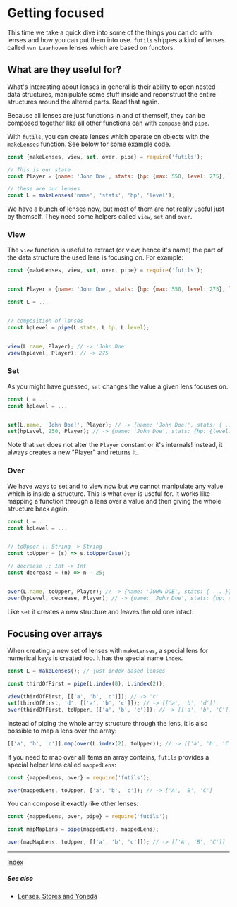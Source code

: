 # Getting focused
This time we take a quick dive into some of the things you can do with lenses and how you can put them into use. `futils` shippes a kind of lenses called `van Laarhoven` lenses which are based on functors.


## What are they useful for?
What's interesting about lenses in general is their ability to open nested data structures, manipulate some stuff inside and reconstruct the entire structures around the altered parts. Read that again.

Because all lenses are just functions in and of themself, they can be composed together like all other functions can with `compose` and `pipe`.

With `futils`, you can create lenses which operate on objects with the `makeLenses` function. See below for some example code.

```javascript
const {makeLenses, view, set, over, pipe} = require('futils');

// This is our state
const Player = {name: 'John Doe', stats: {hp: {max: 550, level: 275}, level: 6}};

// these are our lenses
const L = makeLenses('name', 'stats', 'hp', 'level');
```

We have a bunch of lenses now, but most of them are not really useful just by themself. They need some helpers called `view`, `set` and `over`. 

### View
The `view` function is useful to extract (or view, hence it's name) the part of the data structure the used lens is focusing on. For example:

```javascript
const {makeLenses, view, set, over, pipe} = require('futils');


const Player = {name: 'John Doe', stats: {hp: {max: 550, level: 275}, level: 6}};

const L = ...


// composition of lenses
const hpLevel = pipe(L.stats, L.hp, L.level);


view(L.name, Player); // -> 'John Doe'
view(hpLevel, Player); // -> 275
```

### Set
As you might have guessed, `set` changes the value a given lens focuses on.

```javascript
const L = ...
const hpLevel = ...


set(L.name, 'John Doe!', Player); // -> {name: 'John Doe!', stats: { ... }};
set(hpLevel, 250, Player); // -> {name: 'John Doe', stats: {hp: {level: 250, ...}}};
```

Note that `set` does not alter the `Player` constant or it's internals! instead, it always creates a new "Player" and returns it.


### Over
We have ways to set and to view now but we cannot manipulate any value which is inside a structure. This is what `over` is useful for. It works like mapping a function through a lens over a value and then giving the whole structure back again.

```javascript
const L = ...
const hpLevel = ...


// toUpper :: String -> String
const toUpper = (s) => s.toUpperCase();

// decrease :: Int -> Int
const decrease = (n) => n - 25;


over(L.name, toUpper, Player); // -> {name: 'JOHN DOE', stats: { ... }};
over(hpLevel, decrease, Player); // -> {name: 'John Doe', stats: {hp: {level: 250, ...}}};
```

Like `set` it creates a new structure and leaves the old one intact.


## Focusing over arrays
When creating a new set of lenses with `makeLenses`, a special lens for numerical keys is created too. It has the special name `index`.

```javascript
const L = makeLenses(); // just index based lenses

const thirdOfFirst = pipe(L.index(0), L.index(2));

view(thirdOfFirst, [['a', 'b', 'c']]); // -> 'c'
set(thirdOfFirst, 'd', [['a', 'b', 'c']]); // -> [['a', 'b', 'd']]
over(thirdOfFirst, toUpper, [['a', 'b', 'c']]); // -> [['a', 'b', 'C']]
```

Instead of piping the whole array structure through the lens, it is also possible to map a lens over the array:

```javascript
[['a', 'b', 'c']].map(over(L.index(2), toUpper)); // -> [['a', 'b', 'C']]
```

If you need to map over all items an array contains, `futils` provides a special helper lens called `mappedLens`:

```javascript
const {mappedLens, over} = require('futils');

over(mappedLens, toUpper, ['a', 'b', 'c']); // -> ['A', 'B', 'C']
```

You can compose it exactly like other lenses:

```javascript
const {mappedLens, over, pipe} = require('futils');

const mapMapLens = pipe(mappedLens, mappedLens);

over(mapMapLens, toUpper, [['a', 'b', 'c']]); // -> [['A', 'B', 'C']]
```


---
[Index](./readme.md)

##### See also
- [Lenses, Stores and Yoneda](https://bartoszmilewski.com/2013/10/08/lenses-stores-and-yoneda/)






